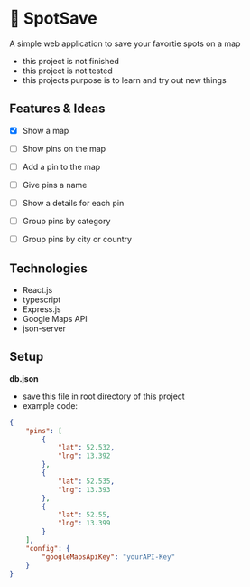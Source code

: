 # 📌 SpotSave
A simple web application to save your favortie spots on a map
- this project is not finished
- this project is not tested
- this projects purpose is to learn and try out new things

## Features & Ideas
- [x]  Show a map
- [ ]  Show pins on the map

- [ ]  Add a pin to the map
- [ ]  Give pins a name
- [ ]  Show a details for each pin
- [ ]  Group pins by category
- [ ]  Group pins by city or country


## Technologies
- React.js
- typescript
- Express.js
- Google Maps API
- json-server

## Setup

**db.json**
- save this file in root directory of this project
- example code: 
```json
{
    "pins": [
        {
            "lat": 52.532,
            "lng": 13.392
        },
        {
            "lat": 52.535,
            "lng": 13.393
        },
        {
            "lat": 52.55,
            "lng": 13.399
        }
    ],
    "config": {
        "googleMapsApiKey": "yourAPI-Key"
    }
}
```
